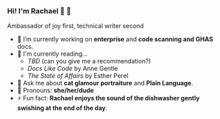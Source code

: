 ### Hi! I'm Rachael 👋 :rainbow:
Ambassador of joy first, technical writer second
<!--
**rachaelrenk/rachaelrenk** is a ✨ _special_ ✨ repository because its `README.md` (this file) appears on your GitHub profile.

Here are some ideas to get you started:

- 🔭 I’m currently working on ...
- 🌱 I’m currently learning ...
- 👯 I’m looking to collaborate on ...
- 🤔 I’m looking for help with ...
- 💬 Ask me about ...
- 📫 How to reach me: ...
- 😄 Pronouns: ...
- ⚡ Fun fact: ...
-->

- 🔭 I’m currently working on **enterprise** and **code scanning and GHAS** docs.
- 📖 I'm currently reading...
  -   *TBD* (can you give me a recommendation?)
  -   *Docs Like Code* by Anne Gentle
  -   *The State of Affairs* by Esther Perel
- 💬 Ask me about **cat glamour portraiture** and **Plain Language**.
- 🤠 Pronouns: **she/her/dude**
- ⚡ Fun fact: **Rachael enjoys the sound of the dishwasher gently swishing at the end of the day**.
